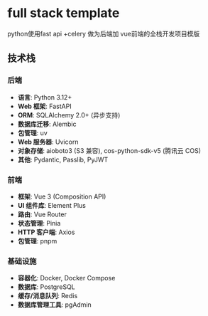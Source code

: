 # full stack template
python使用fast api +celery 做为后端加 vue前端的全栈开发项目模版

## 技术栈

### 后端

*   **语言**: Python 3.12+
*   **Web 框架**: FastAPI
*   **ORM**: SQLAlchemy 2.0+ (异步支持)
*   **数据库迁移**: Alembic
*   **包管理**: uv
*   **Web 服务器**: Uvicorn
*   **对象存储**: aioboto3 (S3 兼容), cos-python-sdk-v5 (腾讯云 COS)
*   **其他**: Pydantic, Passlib, PyJWT

### 前端

*   **框架**: Vue 3 (Composition API)
*   **UI 组件库**: Element Plus
*   **路由**: Vue Router
*   **状态管理**: Pinia
*   **HTTP 客户端**: Axios
*   **包管理**: pnpm

### 基础设施

*   **容器化**: Docker, Docker Compose
*   **数据库**: PostgreSQL
*   **缓存/消息队列**: Redis
*   **数据库管理工具**: pgAdmin
